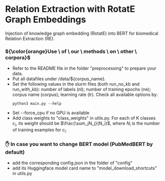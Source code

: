 # Relation Extraction with RotatE Graph Embeddings

Injection of knowledge graph embedding (RotatE) into BERT for biomedical Relation Extraction (RE).

### ${\color{orange}Use \ of \ our \ methods \ on \ other \ corpora}$

- Refer to the README file in the folder "preprocessing" to prepare your data.
- Put all datafiles under /data/${corpus_name}.
- Set the following values in the slurm files (both run_no_kb and run_with_kb): number of labels (nl); number of training epochs (ne); corpus name (corpus); learning rate (lr). Check all available options by:
  ```
  python3 main.py --help
  ```
- Set --force_cpu if no GPU is available
- Add class weights to "class_weights" in utils.py. For each of K classes $c_i$, its weight should be $\frac{\sum_jN_j}{N_i}$, where $N_i$ is the number of training examples for $c_i$.

### :raised_hand: In case you want to change BERT model (PubMedBERT by default)

- add the corresponding config.json in the folder of "config"
- add its Huggingface model card name to "model_download_shortcuts" in utils.py

